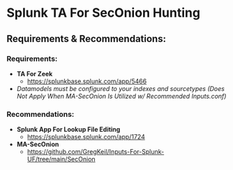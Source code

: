 # Splunk TA For SecOnion Hunting

## Requirements & Recommendations:
### Requirements:
- **TA For Zeek**
  - https://splunkbase.splunk.com/app/5466
- _Datamodels must be configured to your indexes and sourcetypes (Does Not Apply When MA-SecOnion Is Utilized w/ Recommended Inputs.conf)_ 
    
### Recommendations: 
- **Splunk App For Lookup File Editing**
  - https://splunkbase.splunk.com/app/1724
- **MA-SecOnion**
  - https://github.com/GregKeil/Inputs-For-Splunk-UF/tree/main/SecOnion
